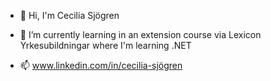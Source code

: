 - 👋 Hi, I'm Cecilia Sjögren
- 🌱 I’m currently learning in an extension course via Lexicon Yrkesubildningar where I'm learning .NET 

- 📫 www.linkedin.com/in/cecilia-sjögren

<!---
cisci86/cisci86 is a ✨ special ✨ repository because its `README.md` (this file) appears on your GitHub profile.
You can click the Preview link to take a look at your changes.
--->
